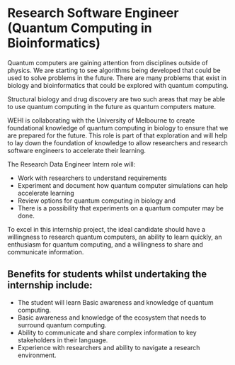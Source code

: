 # Research Software Engineer (Quantum Computing in Bioinformatics) 

Quantum computers are gaining attention from disciplines outside of physics. We are starting to see algorithms being developed that could be used to solve problems in the future. There are many problems that exist in biology and bioinformatics that could be explored with quantum computing. 

Structural biology and drug discovery are two such areas that may be able to use quantum computing in the future as quantum computers mature.  

WEHI is collaborating with the University of Melbourne to create foundational knowledge of quantum computing in biology to ensure that we are prepared for the future. This role is part of that exploration and will help to lay down the foundation of knowledge to allow researchers and research software engineers to accelerate their learning.  


The Research Data Engineer Intern role will: 
- Work with researchers to understand requirements 
- Experiment and document how quantum computer simulations can help accelerate learning 
- Review options for quantum computing in biology and 
- There is a possibility that experiments on a quantum computer may be done. 


To excel in this internship project, the ideal candidate should have a willingness to research quantum computers, an ability to learn quickly, an enthusiasm for quantum computing, and a willingness to share and communicate information. 



## Benefits for students whilst undertaking the internship include:

- The student will learn Basic awareness and knowledge of quantum computing.
- Basic awareness and knowledge of the ecosystem that needs to surround quantum computing. 
- Ability to communicate and share complex information to key stakeholders in their language. 
- Experience with researchers and ability to navigate a research environment. 

